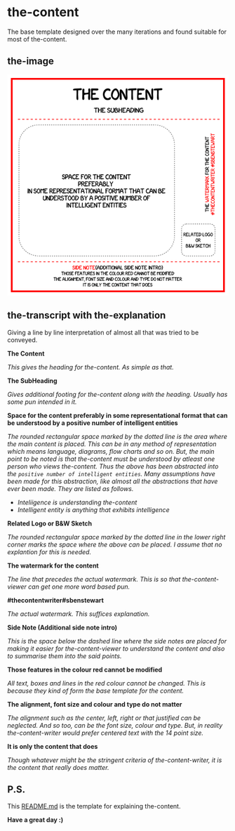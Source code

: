 # the-content

The base template designed over the many iterations and found suitable for most of the-content.

## the-image

![alt text](the-content.png)

## the-transcript with the-explanation

Giving a line by line interpretation of almost all that was tried to be conveyed.

**The Content**

_This gives the heading for the-content. As simple as that._

**The SubHeading**

_Gives additional footing for the-content along with the heading. Usually has some pun intended in it._

**Space for the content preferably in some representational format that can be understood by a positive number of intelligent entities**

_The rounded rectangular space marked by the dotted line is the area where the main content is placed. This can be in any method of representation which means language, diagrams, flow charts and so on. But, the main point to be noted is that the-content must be understood by atleast one person who views the-content. Thus the above has been abstracted into the `positive number of intelligent entities`. Many assumptions have been made for this abstraction, like almost all the abstractions that have ever been made. They are listed as follows._
* _Inteliigence is understanding the-content_
* _Intelligent entity is anything that exhibits intelligence_

**Related Logo or B&W Sketch**

_The rounded rectangular space marked by the dotted line in the lower right corner marks the space where the above can be placed. I assume that no explantion for this is needed._

**The watermark for the content**

_The line that precedes the actual watermark. This is so that the-content-viewer can get one more word based pun._

**#thecontentwriter#sbenstewart**

_The actual watermark. This suffices explanation._

**Side Note (Additional side note intro)**

_This is the space below the dashed line where the side notes are placed for making it easier for the-content-viewer to understand the content and also to summarise them into the said points._

**Those features in the colour red cannot be modified**

_All text, boxes and lines in the red colour cannot be changed. This is because they kind of form the base template for the content._

**The alignment, font size and colour and type do not matter**

_The alignment such as the center, left, right or that justified can be neglected. And so too, can be the font size, colour and type. But, in reality the-content-writer would prefer centered text with the 14 point size._

**It is only the content that does**

_Though whatever might be the stringent criteria of the-content-writer, it is the content that really does matter._

## P.S.

This [README.md](README.md) is the template for explaining the-content. 

**Have a great day :)**
